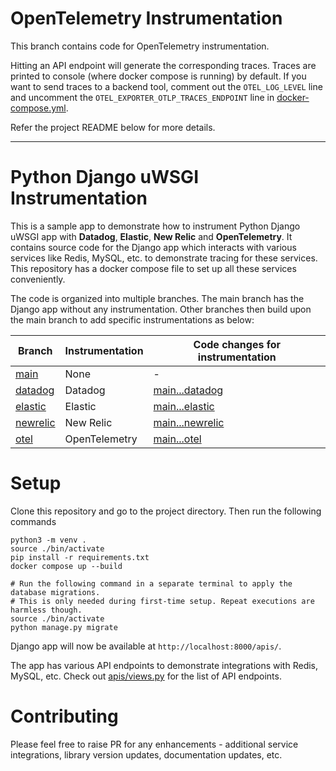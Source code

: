 # OpenTelemetry Instrumentation

This branch contains code for OpenTelemetry instrumentation.

Hitting an API endpoint will generate the corresponding traces. Traces are printed to console (where docker compose is running) by default. If you want to send traces to a backend tool, comment out the `OTEL_LOG_LEVEL` line and uncomment the `OTEL_EXPORTER_OTLP_TRACES_ENDPOINT` line in [docker-compose.yml](docker-compose.yml).

Refer the project README below for more details.

---

# Python Django uWSGI Instrumentation

This is a sample app to demonstrate how to instrument Python Django uWSGI app with **Datadog**, **Elastic**, **New Relic** and **OpenTelemetry**. It contains source code for the Django app which interacts with various services like Redis, MySQL, etc. to demonstrate tracing for these services. This repository has a docker compose file to set up all these services conveniently.

The code is organized into multiple branches. The main branch has the Django app without any instrumentation. Other branches then build upon the main branch to add specific instrumentations as below:

| Branch                                                                                         | Instrumentation | Code changes for instrumentation                                                                                |
| ---------------------------------------------------------------------------------------------- | --------------- | --------------------------------------------------------------------------------------------------------------- |
| [main](https://github.com/cubeapm/sample_app_python_django_uwsgi/tree/main)         | None            | -                                                                                                               |
| [datadog](https://github.com/cubeapm/sample_app_python_django_uwsgi/tree/datadog) | Datadog       | [main...datadog](https://github.com/cubeapm/sample_app_python_django_uwsgi/compare/main...datadog) |
| [elastic](https://github.com/cubeapm/sample_app_python_django_uwsgi/tree/elastic)         | Elastic   | [main...elastic](https://github.com/cubeapm/sample_app_python_django_uwsgi/compare/main...elastic)         |
| [newrelic](https://github.com/cubeapm/sample_app_python_django_uwsgi/tree/newrelic) | New Relic       | [main...newrelic](https://github.com/cubeapm/sample_app_python_django_uwsgi/compare/main...newrelic) |
| [otel](https://github.com/cubeapm/sample_app_python_django_uwsgi/tree/otel)         | OpenTelemetry   | [main...otel](https://github.com/cubeapm/sample_app_python_django_uwsgi/compare/main...otel)         |

# Setup

Clone this repository and go to the project directory. Then run the following commands

```
python3 -m venv .
source ./bin/activate
pip install -r requirements.txt
docker compose up --build

# Run the following command in a separate terminal to apply the database migrations.
# This is only needed during first-time setup. Repeat executions are harmless though.
source ./bin/activate
python manage.py migrate
```

Django app will now be available at `http://localhost:8000/apis/`.

The app has various API endpoints to demonstrate integrations with Redis, MySQL, etc. Check out [apis/views.py](apis/views.py) for the list of API endpoints.

# Contributing

Please feel free to raise PR for any enhancements - additional service integrations, library version updates, documentation updates, etc.
